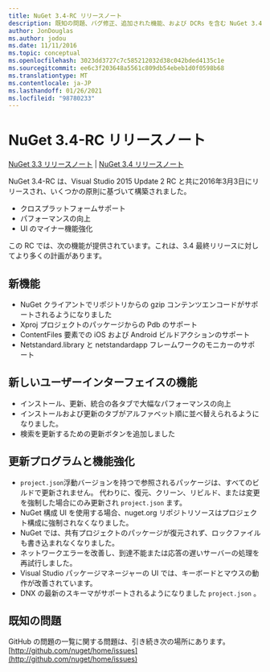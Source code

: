 ```yaml
---
title: NuGet 3.4-RC リリースノート
description: 既知の問題、バグ修正、追加された機能、および DCRs を含む NuGet 3.4 RC のリリースノート。
author: JonDouglas
ms.author: jodou
ms.date: 11/11/2016
ms.topic: conceptual
ms.openlocfilehash: 3023dd3727c7c585212032d38c042bded4135c1e
ms.sourcegitcommit: ee6c3f203648a5561c809db54ebeb1d0f0598b68
ms.translationtype: MT
ms.contentlocale: ja-JP
ms.lasthandoff: 01/26/2021
ms.locfileid: "98780233"
---
```

# <a name="nuget-34-rc-release-notes"></a>NuGet 3.4-RC リリースノート

[NuGet 3.3 リリースノート](../release-notes/nuget-3.3.md)  | [NuGet 3.4 リリースノート](../release-notes/nuget-3.4.md)

NuGet 3.4-RC は、Visual Studio 2015 Update 2 RC と共に2016年3月3日にリリースされ、いくつかの原則に基づいて構築されました。

* クロスプラットフォームサポート
* パフォーマンスの向上
* UI のマイナー機能強化

この RC では、次の機能が提供されています。これは、3.4 最終リリースに対してより多くの計画があります。

## <a name="new-features"></a>新機能

* NuGet クライアントでリポジトリからの gzip コンテンツエンコードがサポートされるようになりました
* Xproj プロジェクトのパッケージからの Pdb のサポート
* ContentFiles 要素での iOS および Android ビルドアクションのサポート
* Netstandard.library と netstandardapp フレームワークのモニカーのサポート

## <a name="new-user-interface-features"></a>新しいユーザーインターフェイスの機能

* インストール、更新、統合の各タブで大幅なパフォーマンスの向上
* インストールおよび更新のタブがアルファベット順に並べ替えられるようになりました。
* 検索を更新するための更新ボタンを追加しました

## <a name="updates-and-improvements"></a>更新プログラムと機能強化

* `project.json`浮動バージョンを持つで参照されるパッケージは、すべてのビルドで更新されません。 代わりに、復元、クリーン、リビルド、または変更を強制した場合にのみ更新され `project.json` ます。
* NuGet 構成 UI を使用する場合、nuget.org リポジトリソースはプロジェクト構成に強制されなくなりました。
* NuGet では、共有プロジェクトのパッケージが復元されず、ロックファイルも書き込まれなくなりました。
* ネットワークエラーを改善し、到達不能または応答の遅いサーバーの処理を再試行しました。
* Visual Studio パッケージマネージャーの UI では、キーボードとマウスの動作が改善されています。
* DNX の最新のスキーマがサポートされるようになりました `project.json` 。

## <a name="known-issues"></a>既知の問題

GitHub の問題の一覧に関する問題は、引き続き次の場所にあります。 [http://github.com/nuget/home/issues](http://github.com/nuget/home/issues)